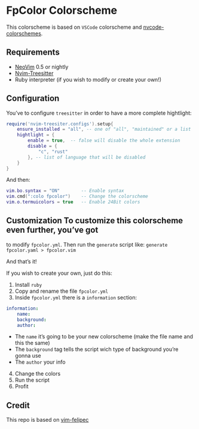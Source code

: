# FpColor Colorscheme

This colorscheme is based on `VSCode` colorscheme and
[nvcode-colorschemes](https://github.com/ChristianChiarulli/nvcode-color-schemes.vim).

## Requirements

-   [NeoVim](https://github.com/neovim/neovim) 0.5 or nightly
-   [Nvim-Treesitter](https://github.com/nvim-treesitter/nvim-treesitter)
-   Ruby interpreter (if you wish to modify or create your own!)

## Configuration

You’ve to configure `treesitter` in order to have a more complete
hightlight:

``` lua
require('nvim-treesiter.configs').setup{
	ensure_installed = "all", -- one of "all", "maintained" or a list
	hightlight = {
		enable = true, 	-- false will disable the whole extension
		disable = {
			"c", "rust"
		}, -- list of language that will be disabled
	}
}
```

And then:

``` lua
vim.bo.syntax = "ON" 		-- Enable syntax
vim.cmd(":colo fpcolor") 	-- Change the colorscheme
vim.o.termuicolors = true 	-- Enable 24Bit colors
```

## Customization To customize this colorscheme even further, you’ve got

to modify `fpcolor.yml`. Then run the `generate` script like:
`generate fpcolor.yaml > fpcolor.vim`

And that’s it!

If you wish to create your own, just do this:

1.  Install `ruby`
2.  Copy and rename the file `fpcolor.yml`
3.  Inside `fpcolor.yml` there is a `information` section:

``` yaml
information:
	name:
	background:
	author:
```

-   The `name` it’s going to be your new colorscheme (make the file name
    and this the same)
-   The `background` tag tells the script wich type of background you’re
    gonna use
-   The `author` your info

4.  Change the colors
5.  Run the script
6.  Profit

## Credit

This repo is based on
[vim-felipec](https://github.com/felipec/vim-felipec)
